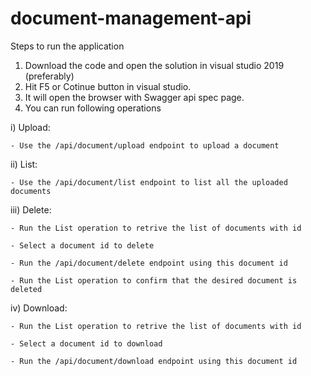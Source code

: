 # document-management-api

Steps to run the application

1) Download the code and open the solution in visual studio 2019 (preferably)
2) Hit F5 or Cotinue button in visual studio.
3) It will open the browser with Swagger api spec page.
4) You can run following operations

  i) Upload:
    
    - Use the /api/document/upload endpoint to upload a document
    
  ii) List:
    
    - Use the /api/document/list endpoint to list all the uploaded documents
    
  iii) Delete:
    
    - Run the List operation to retrive the list of documents with id
    
    - Select a document id to delete
    
    - Run the /api/document/delete endpoint using this document id
    
    - Run the List operation to confirm that the desired document is deleted
    
  iv) Download:
    
    - Run the List operation to retrive the list of documents with id
    
    - Select a document id to download
    
    - Run the /api/document/download endpoint using this document id
 
